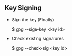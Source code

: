 Key Signing
-----------

* Sign the key (Finally)

	$ gpg --sign-key &lt;key id&gt;

* Check existing signatures

	$ gpg --check-sig &lt;key id&gt;
